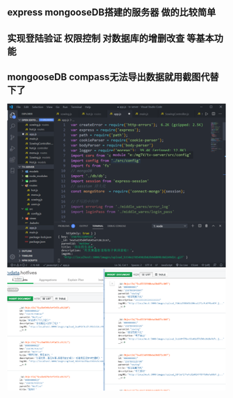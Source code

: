 ## express mongooseDB搭建的服务器 做的比较简单
## 实现登陆验证 权限控制 对数据库的增删改查 等基本功能

## mongooseDB compass无法导出数据就用截图代替下了

![image](https://github.com/Hua-Min/mgTV-server/blob/master/mgtv-serve-node.png)
![image](https://github.com/Hua-Min/mgTV-server/blob/master/mongo.png)
